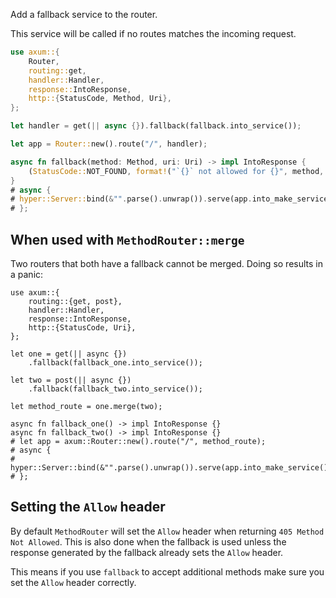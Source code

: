 Add a fallback service to the router.

This service will be called if no routes matches the incoming request.

```rust
use axum::{
    Router,
    routing::get,
    handler::Handler,
    response::IntoResponse,
    http::{StatusCode, Method, Uri},
};

let handler = get(|| async {}).fallback(fallback.into_service());

let app = Router::new().route("/", handler);

async fn fallback(method: Method, uri: Uri) -> impl IntoResponse {
    (StatusCode::NOT_FOUND, format!("`{}` not allowed for {}", method, uri))
}
# async {
# hyper::Server::bind(&"".parse().unwrap()).serve(app.into_make_service()).await.unwrap();
# };
```

## When used with `MethodRouter::merge`

Two routers that both have a fallback cannot be merged. Doing so results in a
panic:

```rust,should_panic
use axum::{
    routing::{get, post},
    handler::Handler,
    response::IntoResponse,
    http::{StatusCode, Uri},
};

let one = get(|| async {})
    .fallback(fallback_one.into_service());

let two = post(|| async {})
    .fallback(fallback_two.into_service());

let method_route = one.merge(two);

async fn fallback_one() -> impl IntoResponse {}
async fn fallback_two() -> impl IntoResponse {}
# let app = axum::Router::new().route("/", method_route);
# async {
# hyper::Server::bind(&"".parse().unwrap()).serve(app.into_make_service()).await.unwrap();
# };
```

## Setting the `Allow` header

By default `MethodRouter` will set the `Allow` header when returning `405 Method
Not Allowed`. This is also done when the fallback is used unless the response
generated by the fallback already sets the `Allow` header.

This means if you use `fallback` to accept additional methods make sure you set
the `Allow` header correctly.
